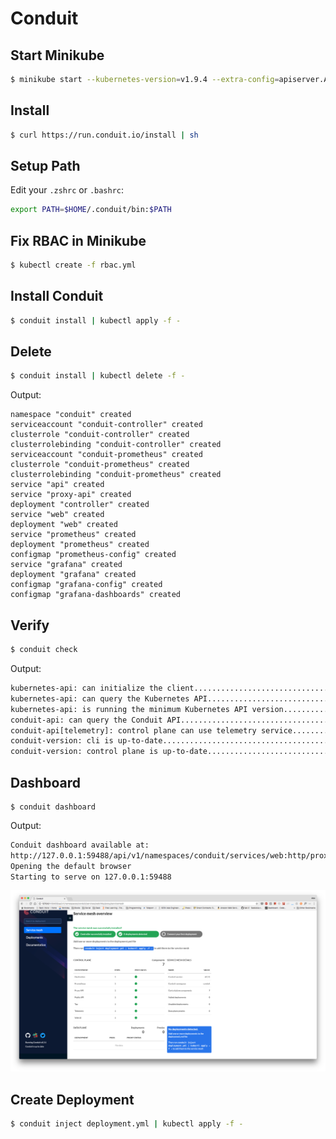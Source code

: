 # Conduit

## Start Minikube

```bash
$ minikube start --kubernetes-version=v1.9.4 --extra-config=apiserver.Authorization.Mode=RBAC
```
## Install

```bash
$ curl https://run.conduit.io/install | sh
```

## Setup Path

Edit your `.zshrc` or `.bashrc`:

```bash
export PATH=$HOME/.conduit/bin:$PATH
```

## Fix RBAC in Minikube

```bash
$ kubectl create -f rbac.yml
```

## Install Conduit

```bash
$ conduit install | kubectl apply -f -
```

## Delete 

```bash
$ conduit install | kubectl delete -f -
```

Output:

```
namespace "conduit" created
serviceaccount "conduit-controller" created
clusterrole "conduit-controller" created
clusterrolebinding "conduit-controller" created
serviceaccount "conduit-prometheus" created
clusterrole "conduit-prometheus" created
clusterrolebinding "conduit-prometheus" created
service "api" created
service "proxy-api" created
deployment "controller" created
service "web" created
deployment "web" created
service "prometheus" created
deployment "prometheus" created
configmap "prometheus-config" created
service "grafana" created
deployment "grafana" created
configmap "grafana-config" created
configmap "grafana-dashboards" created
```

## Verify

```bash
$ conduit check
```
Output:

```bash
kubernetes-api: can initialize the client.......................................[ok]
kubernetes-api: can query the Kubernetes API....................................[ok]
kubernetes-api: is running the minimum Kubernetes API version...................[ok]
conduit-api: can query the Conduit API..........................................[ok]
conduit-api[telemetry]: control plane can use telemetry service.................[ok]
conduit-version: cli is up-to-date..............................................[ok]
conduit-version: control plane is up-to-date....................................[ok]
```

## Dashboard

```
$ conduit dashboard
```

Output:

```bash
Conduit dashboard available at:
http://127.0.0.1:59488/api/v1/namespaces/conduit/services/web:http/proxy/
Opening the default browser
Starting to serve on 127.0.0.1:59488
```

![assets/conduit.png](assets/conduit.png)

## Create Deployment

```bash
$ conduit inject deployment.yml | kubectl apply -f -
```

